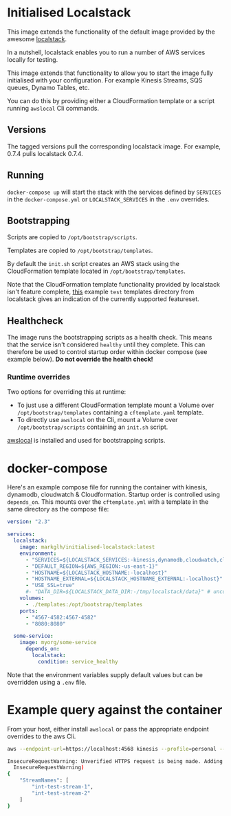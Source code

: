 # Initialised Localstack
This image extends the functionality of the default image provided by the awesome [localstack](https://github.com/localstack/localstack).

In a nutshell, localstack enables you to run a number of AWS services locally for testing.

This image extends that functionality to allow you to start the image fully initialised with your configuration. For example Kinesis Streams, SQS queues, Dynamo Tables, etc.

You can do this by providing either a CloudFormation template or a script running `awslocal` Cli commands.

## Versions
The tagged versions pull the corresponding localstack image. For example, 0.7.4 pulls localstack 0.7.4.

## Running
`docker-compose up` will start the stack with the services defined by `SERVICES` in the `docker-compose.yml` or `LOCALSTACK_SERVICES` in the `.env` overrides.

## Bootstrapping
Scripts are copied to `/opt/bootstrap/scripts`.

Templates are copied to `/opt/bootstrap/templates`.

By default the `init.sh` script creates an AWS stack using the CloudFormation template located in `/opt/bootstrap/templates`.

Note that the CloudFormation template functionality provided by localstack isn't feature complete, [this](https://github.com/localstack/localstack/tree/master/tests/integration/templates) example `test` templates directory from localstack gives an indication of the currently supported featureset.

## Healthcheck
The image runs the bootstrapping scripts as a health check. This means that the service isn't considered `healthy` until they complete. This can therefore be used to control startup order within docker compose (see example below). **Do not override the health check!**

### Runtime overrides
Two options for overriding this at runtime:
- To just use a different CloudFormation template mount a Volume over `/opt/bootstrap/templates` containing a `cftemplate.yaml` template.
- To directly use `awslocal` on the Cli, mount a Volume over `/opt/bootstrap/scripts` containing an `init.sh` script.

[awslocal](https://github.com/localstack/awscli-local) is installed and used for bootstrapping scripts.

# docker-compose
Here's an example compose file for running the container with kinesis, dynamodb, cloudwatch & Cloudformation. Startup order is controlled using `depends_on`.
This mounts over the `cftemplate.yml` with a template in the same directory as the compose file:

```yaml
version: "2.3"

services:
  localstack:
    image: markglh/initialised-localstack:latest
    environment:
      - "SERVICES=${LOCALSTACK_SERVICES:-kinesis,dynamodb,cloudwatch,cloudformation}"
      - "DEFAULT_REGION=${AWS_REGION:-us-east-1}"
      - "HOSTNAME=${LOCALSTACK_HOSTNAME:-localhost}"
      - "HOSTNAME_EXTERNAL=${LOCALSTACK_HOSTNAME_EXTERNAL:-localhost}"
      - "USE_SSL=true"
      #- "DATA_DIR=${LOCALSTACK_DATA_DIR:-/tmp/localstack/data}" # uncomment if you want to persist data between runs
    volumes:
      - ./templates:/opt/bootstrap/templates
    ports:
      - "4567-4582:4567-4582"
      - "8080:8080"

  some-service:
    image: myorg/some-service
      depends_on:
        localstack:
          condition: service_healthy
```

Note that the environment variables supply default values but can be overridden using a `.env` file.

# Example query against the container
From your host, either install `awslocal` or pass the appropriate endpoint overrides to the aws Cli.

```bash
aws --endpoint-url=https://localhost:4568 kinesis --profile=personal --no-verify-ssl list-streams                                                   

InsecureRequestWarning: Unverified HTTPS request is being made. Adding certificate verification is strongly advised. See: https://urllib3.readthedocs.org/en/latest/security.html
  InsecureRequestWarning)
{
    "StreamNames": [
        "int-test-stream-1",
        "int-test-stream-2"
    ]
}
```
